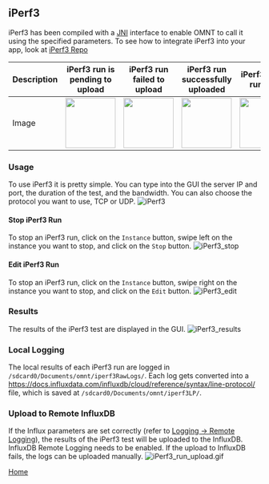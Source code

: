 ## iPerf3
iPerf3 has been compiled with a [JNI](https://developer.android.com/training/articles/perf-jni) interface to enable OMNT to call it using the specified parameters.
To see how to integrate iPerf3 into your app, look at [iPerf3 Repo](https://github.com/omnt/iperf)

| Description                                                            | iPerf3 run is pending to upload                                               | iPerf3 run failed to upload                                        | iPerf3 run successfully uploaded                                         | iPerf3 run is running                                                   | iPerf3 run is done                                                    | iPerf3 run has an error                                                                              |
|------------------------------------------------------------------------|-------------------------------------------------------------------------------|--------------------------------------------------------------------------|-----------------------------------------------------------------------------|--------------------------------------------------------------------------|----------------------------------------------------------------------|------------------------------------------------------------------------------------------------------|
| Image                                                                  | <div align="center"> <img src="images/pending_upload.png" width="100"> </div> | <div align="center"> <img src="images/upload_fail.png" width="100"> </div> | <div align="center"><img src="images/upload_success.png" width="100"></div> |<div align="center"> <img src="/app/src/main/res/drawable/ic_directions_run.png" width="100"> </div>|<div align="center"> <img src="/app/src/main/res/drawable/ic_done_all.png" width="100"> </div>| <div align="center"> <img src="/app/src/main/res/drawable/ic_error_outline.png" width="100"></div>   |


### Usage
To use iPerf3 it is pretty simple. 
You can type into the GUI the server IP and port, the duration of the test, and the bandwidth. 
You can also choose the protocol you want to use, TCP or UDP.
![iPerf3](images/iperf3.png)

#### Stop iPerf3 Run
To stop an iPerf3 run, click on the `Instance` button, swipe left on the instance you want to stop, and click on the `Stop` button.
![iPerf3_stop](images/iperf3_stop.gif)

#### Edit iPerf3 Run
To stop an iPerf3 run, click on the `Instance` button, swipe right on the instance you want to stop, and click on the `Edit` button.
![iPerf3_edit](images/iperf3_edit.gif)


### Results
The results of the iPerf3 test are displayed in the GUI.
![iPerf3_results](images/iPerf3_run_view.gif)

### Local Logging
The local results of each iPerf3 run are logged in `/sdcard0/Documents/omnt/iperf3RawLogs/`.
Each log gets converted into a https://docs.influxdata.com/influxdb/cloud/reference/syntax/line-protocol/ file, which is saved at `/sdcard0/Documents/omnt/iperf3LP/`.

### Upload to Remote InfluxDB
If the Influx parameters are set correctly (refer to [Logging -> Remote Logging](settings/logging.md)), the results of the iPerf3 test will be uploaded to the InfluxDB. 
InfluxDB Remote Logging needs to be enabled.
If the upload to InfluxDB fails, the logs can be uploaded manually.
![iPerf3_run_upload.gif](images/iPerf3_run_upload.gif)

[Home](OpenMobileNetworkToolkit.md)